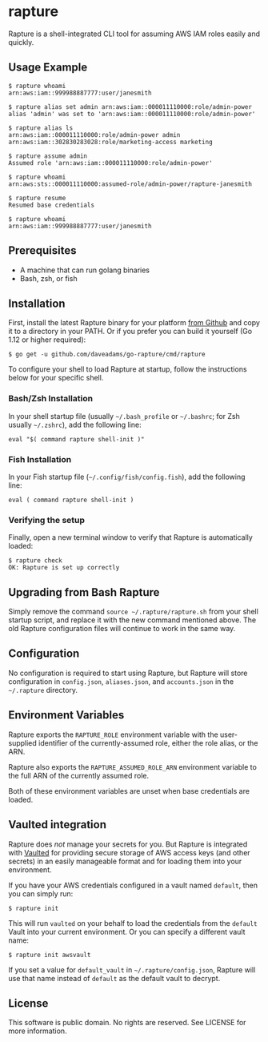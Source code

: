 # rapture

Rapture is a shell-integrated CLI tool for assuming AWS IAM roles easily and
quickly.

## Usage Example

    $ rapture whoami
    arn:aws:iam::999988887777:user/janesmith

    $ rapture alias set admin arn:aws:iam::000011110000:role/admin-power
    alias 'admin' was set to 'arn:aws:iam::000011110000:role/admin-power'

    $ rapture alias ls
    arn:aws:iam::000011110000:role/admin-power admin
    arn:aws:iam::302830283028:role/marketing-access marketing

    $ rapture assume admin
    Assumed role 'arn:aws:iam::000011110000:role/admin-power'

    $ rapture whoami
    arn:aws:sts::000011110000:assumed-role/admin-power/rapture-janesmith

    $ rapture resume
    Resumed base credentials

    $ rapture whoami
    arn:aws:iam::999988887777:user/janesmith


## Prerequisites

* A machine that can run golang binaries
* Bash, zsh, or fish


## Installation

First, install the latest Rapture binary for your platform [from Github](https://github.com/daveadams/go-rapture/releases)
and copy it to a directory in your PATH. Or if you prefer you can build it yourself (Go 1.12 or higher required):

    $ go get -u github.com/daveadams/go-rapture/cmd/rapture

To configure your shell to load Rapture at startup, follow the instructions
below for your specific shell.

### Bash/Zsh Installation

In your shell startup file (usually `~/.bash_profile` or `~/.bashrc`; for Zsh
usually `~/.zshrc`), add the following line:

    eval "$( command rapture shell-init )"

### Fish Installation

In your Fish startup file (`~/.config/fish/config.fish`), add the following line:

    eval ( command rapture shell-init )

### Verifying the setup

Finally, open a new terminal window to verify that Rapture is automatically loaded:

    $ rapture check
    OK: Rapture is set up correctly


## Upgrading from Bash Rapture

Simply remove the command `source ~/.rapture/rapture.sh` from your shell startup
script, and replace it with the new command mentioned above. The old Rapture
configuration files will continue to work in the same way.


## Configuration

No configuration is required to start using Rapture, but Rapture will store
configuration in `config.json`, `aliases.json`, and `accounts.json` in the
`~/.rapture` directory.


## Environment Variables

Rapture exports the `RAPTURE_ROLE` environment variable with the user-supplied
identifier of the currently-assumed role, either the role alias, or the ARN.

Rapture also exports the `RAPTURE_ASSUMED_ROLE_ARN` environment variable to
the full ARN of the currently assumed role.

Both of these environment variables are unset when base credentials are loaded.


## Vaulted integration

Rapture does _not_ manage your secrets for you. But Rapture is integrated with
[Vaulted](https://github.com/miquella/vaulted) for providing secure storage of
AWS access keys (and other secrets) in an easily manageable format and for
loading them into your environment.

If you have your AWS credentials configured in a vault named `default`, then
you can simply run:

    $ rapture init

This will run `vaulted` on your behalf to load the credentials from the `default`
Vault into your current environment. Or you can specify a different vault name:

    $ rapture init awsvault

If you set a value for `default_vault` in `~/.rapture/config.json`, Rapture
will use that name instead of `default` as the default vault to decrypt.


## License

This software is public domain. No rights are reserved. See LICENSE for more information.
